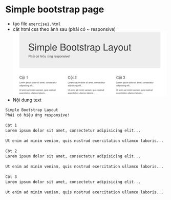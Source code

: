 # Simple bootstrap page
- tạo file  ```exercise1.html``` 
- cắt html css theo ảnh sau (phải có ~ responsive)
  ![exercise1](./exercise1.png)
- Nội dung text
```
Simple Bootstrap Layout
Phải có hiệu ứng responsive!

Cột 1
Lorem ipsum dolor sit amet, consectetur adipisicing elit...

Ut enim ad minim veniam, quis nostrud exercitation ullamco laboris...

Cột 2
Lorem ipsum dolor sit amet, consectetur adipisicing elit...

Ut enim ad minim veniam, quis nostrud exercitation ullamco laboris...

Cột 3
Lorem ipsum dolor sit amet, consectetur adipisicing elit...

Ut enim ad minim veniam, quis nostrud exercitation ullamco laboris...
```